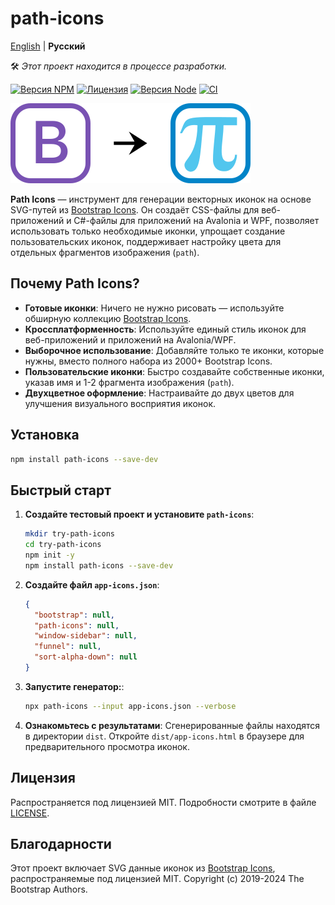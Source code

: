 # path-icons

[English](README.md) | **Русский**

🛠️ *Этот проект находится в процессе разработки.*

[![Версия NPM](https://img.shields.io/npm/v/path-icons.svg)](https://www.npmjs.com/package/path-icons)
[![Лицензия](https://img.shields.io/npm/l/path-icons.svg)](https://github.com/schavelev/path-icons/blob/main/LICENSE)
[![Версия Node](https://img.shields.io/node/v/path-icons)](https://github.com/schavelev/path-icons#installation)
[![CI](https://github.com/schavelev/path-icons/actions/workflows/ci.yml/badge.svg)](https://github.com/schavelev/path-icons/actions)

![Логотипы](logos.svg)

**Path Icons** — инструмент для генерации векторных иконок на основе SVG-путей из [Bootstrap Icons](https://icons.getbootstrap.com/).
Он создаёт CSS-файлы для веб-приложений и C#-файлы для приложений на Avalonia и WPF, 
позволяет использовать только необходимые иконки, упрощает создание пользовательских иконок, поддерживает настройку цвета для отдельных фрагментов изображения (`path`).

## Почему Path Icons?

- **Готовые иконки**: Ничего не нужно рисовать — используйте обширную коллекцию [Bootstrap Icons](https://icons.getbootstrap.com/).
- **Кроссплатформенность**: Используйте единый стиль иконок для веб-приложений и приложений на Avalonia/WPF.
- **Выборочное использование**: Добавляйте только те иконки, которые нужны, вместо полного набора из 2000+ Bootstrap Icons.
- **Пользовательские иконки**: Быстро создавайте собственные иконки, указав имя и 1-2 фрагмента изображения (`path`).
- **Двухцветное оформление**: Настраивайте до двух цветов для улучшения визуального восприятия иконок.

## Установка

```bash
npm install path-icons --save-dev
```

## Быстрый старт

1. **Создайте тестовый проект и установите `path-icons`**:
   ```bash
   mkdir try-path-icons
   cd try-path-icons
   npm init -y
   npm install path-icons --save-dev
   ```

2. **Создайте файл `app-icons.json`**:
   ```json
   {
     "bootstrap": null,
     "path-icons": null,
     "window-sidebar": null,
     "funnel": null,
     "sort-alpha-down": null
   }
   ```

3. **Запустите генератор:**:
   ```bash
   npx path-icons --input app-icons.json --verbose
   ```

4. **Ознакомьтесь с результатами**:
   Сгенерированные файлы находятся в директории `dist`. Откройте `dist/app-icons.html` в браузере для предварительного просмотра иконок.

## Лицензия

Распространяется под лицензией MIT. Подробности смотрите в файле [LICENSE](LICENSE).

## Благодарности

Этот проект включает SVG данные иконок из [Bootstrap Icons](https://github.com/twbs/icons), распространяемые под лицензией MIT. Copyright (c) 2019-2024 The Bootstrap Authors. 
